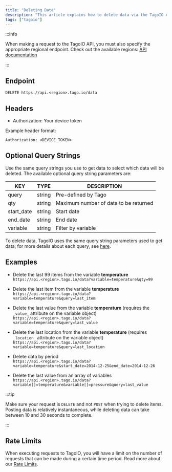 ```yaml
---
title: "Deleting Data"
description: "This article explains how to delete data via the TagoIO API, including the endpoint, required headers, and optional query string parameters used to select which data to remove."
tags: ["tagoio"]
---
```

:::info

When making a request to the TagoIO API, you must also specify the appropriate regional endpoint. Check out the available regions: [API documentation](https://api.docs.tago.io/)

:::

## Endpoint
```
DELETE https://api.<region>.tago.io/data
```

## Headers
- Authorization: Your device token

Example header format:
```http
Authorization: <DEVICE_TOKEN>
```

## Optional Query Strings
Use the same query strings you use to get data to select which data will be deleted. The available optional query string parameters are:

| KEY        | TYPE   | DESCRIPTION                         |
|------------|--------|-------------------------------------|
| query      | string | Pre-defined by Tago                 |
| qty        | string | Maximum number of data to be returned |
| start_date | string | Start date                          |
| end_date   | string | End date                            |
| variable   | string | Filter by variable                  |

To delete data, TagoIO uses the same query string parameters used to get data; for more details about each query, see [here](/tagoio/devices/getting-data.md).

## Examples

- Delete the last 99 items from the variable **temperature**  
  `https://api.<region>.tago.io/data?variable=temperature&qty=99`

- Delete the last item from the variable **temperature**  
  `https://api.<region>.tago.io/data?variable=temperature&query=last_item`

- Delete the last value from the variable **temperature** (requires the `_value_` attribute on the variable object)  
  `https://api.<region>.tago.io/data?variable=temperature&query=last_value`

- Delete the last location from the variable **temperature** (requires `_location_` attribute on the variable object)  
  `https://api.<region>.tago.io/data?variable=temperature&query=last_location`

- Delete data by period  
  `https://api.<region>.tago.io/data?variable=temperature&start_date=2014-12-25&end_date=2014-12-26`

- Delete the last value from an array of variables  
  `https://api.<region>.tago.io/data?variable[]=temperature&variable[]=pressure&query=last_value`

:::tip

Make sure your request is `DELETE` and not `POST` when trying to delete items. Posting data is relatively instantaneous, while deleting data can take between 10 and 30 seconds to complete.

:::

## Rate Limits
When executing requests to TagoIO, you will have a limit on the number of requests that can be made during a certain time period. Read more about our [Rate Limits](/tagoio/profiles/services/rate-limits-hard-limits.md).